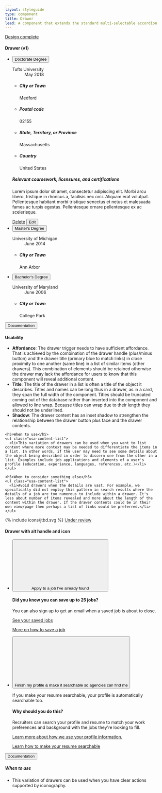 ```yaml
---
layout: styleguide
type: component
title: Drawer
lead: A component that extends the standard multi-selectable accordion with distinct visual styling to handle a drawer face and larger, more complex drawer contents.
---
```


<a href="{{ site.baseurl }}/getting-started/#maturity" class="usa-label maturity design_complete">
  Design complete
</a>

<h4 class="usa-heading-alt" id="drawer-v1">Drawer (v1)</h4>
<div class="preview compact" id="code-1">
  <ul class="usa-accordion-bordered usajobs-drawers" aria-multiselectable="true">
    <li class="usajobs-drawer">
      <button class="usa-accordion-button usajobs-drawer-button" aria-expanded="true" aria-controls="b-a1">
        Doctorate Degree
      </button>
      <dl class="usajobs-drawer-face">
        <dt>Tufts University</dt>
        <dd>May 2018</dd>
      </dl>
      <div id="b-a1" class="usa-accordion-content usajobs-drawer-content">
        <div class="usajobs-grid">
          <div class="usajobs-width-one-half">
            <ul class="usajobs-drawer-content__list">
              <li class="usajobs-drawer-content__item">
                <h5 class="usajobs-drawer-content__item-label">
                  City or Town
                </h5>
                <p>
                  Medford
                </p>
              </li>
              <li class="usajobs-drawer-content__item">
                <h5 class="usajobs-drawer-content__item-label">
                  Postal code
                </h5>
                <p>
                  02155
                </p>
              </li>
            </ul>
          </div>
          <div class="usajobs-width-one-half">
            <ul class="usajobs-drawer-content__list">
              <li class="usajobs-drawer-content__item">
                <h5 class="usajobs-drawer-content__item-label">
                  State, Territory, or Province
                </h5>
                <p>
                  Massachusetts
                </p>
              </li>
              <li class="usajobs-drawer-content__item">
                <h5 class="usajobs-drawer-content__item-label">
                  Country
                </h5>
                <p>
                  United States
                </p>
              </li>
            </ul>
          </div>
        </div>
        <div class="usajobs-grid">
          <div class="usajobs-width-one-whole">
            <h5 class="usajobs-drawer-content__item-label">
              Relevant coursework, licensures, and certifications
            </h5>
            <p class="usajobs-drawer-content__item-content">
              Lorem ipsum dolor sit amet, consectetur adipiscing elit. Morbi arcu libero, tristique in rhoncus a, facilisis nec orci. Aliquam erat volutpat. Pellentesque habitant morbi tristique senectus et netus et malesuada fames ac turpis egestas. Pellentesque ornare pellentesque ex ac scelerisque.
            </p>
          </div>
        </div>
        <div class="usajobs-button-bar--split">
          <div class="usajobs-button-bar__body">
            <a id="btn-delete" class="usajobs-button-bar__delete" href="#open-modal">Delete</a>
            <button id="btn-edit-education" class="usa-button usajobs-button-bar__edit">Edit</button>
          </div>
        </div>
      </div>
    </li>
    <li class="usajobs-drawer">
      <button class="usa-accordion-button usajobs-drawer-button" aria-expanded="false" aria-controls="b-a2">
        Master's Degree
      </button>
      <dl class="usajobs-drawer-face">
        <dt>University of Michigan</dt>
        <dd>June 2014</dd>
      </dl>
      <div id="b-a2" class="usa-accordion-content usajobs-drawer-content">
        <ul class="usajobs-drawer-content__list">
          <li class="usajobs-drawer-content__item">
            <h5 class="usajobs-drawer-content__item-label">
              City or Town
            </h5>
            <p>
              Ann Arbor
            </p>
          </li>
        </ul>
      </div>
    </li>
    <li class="usajobs-drawer">
      <button class="usa-accordion-button usajobs-drawer-button" aria-expanded="false" aria-controls="b-a3">
        Bachelor's Degree
      </button>
      <dl class="usajobs-drawer-face">
        <dt>University of Maryland</dt>
        <dd>June 2006</dd>
      </dl>
      <div id="b-a3" class="usa-accordion-content usajobs-drawer-content">
        <ul class="usajobs-drawer-content__list">
          <li class="usajobs-drawer-content__item">
            <h5 class="usajobs-drawer-content__item-label">
              City or Town
            </h5>
            <p>
              College Park
            </p>
          </li>
        </ul>
      </div>
    </li>
  </ul>
</div>

<div class="usa-accordion-bordered usa-accordion-docs">
  <button class="usa-button-unstyled usa-accordion-button"
      aria-expanded="true" aria-controls="doc-1">
    Documentation
  </button>
  <div id="doc-1" aria-hidden="false" class="usa-accordion-content">
    <h4 class="usa-heading">Usability</h4>
    <ul class="usa-content-list">
      <li><strong>Affordance</strong>: The drawer trigger needs to have sufficient affordance. That is achieved by the combination of the drawer handle (plus/minus button) and the drawer title (primary blue to match links) in close proximity to one another (same line) in a list of similar items (other drawers). This combination of elements should be retained otherwise the drawer may lack the affordance for users to know that this component will reveal additional content.</li>
      <li><strong>Title</strong>: The title of the drawer in a list is often a title of the object it describes. Titles and names can be long thus in a drawer, as in a card, they span the full width of the component. Titles should be truncated coming out of the database rather than inserted into the component and allowed to line wrap. Because titles can wrap due to their length they should not be underlined.</li>
      <li><strong>Shadow</strong>: The drawer content has an inset shadow to strengthen the relationship between the drawer button plus face and the drawer contents.</li>
    </ul>

    <h5>When to use</h5>
    <ul class="usa-content-list">
      <li>This variation of drawers can be used when you want to list content where more context may be needed to differentiate the items in a list. In other words, if the user may need to see some details about the object being described in order to discern one from the other in a list. Examples include job applications and elements of a user's profile (education, experience, languages, references, etc.)</li>
    </ul>

    <h5>When to consider something else</h5>
    <ul class="usa-content-list">
      <li>Avoid drawers when the details are vast. For example, we specifically did not employ this pattern in search results where the details of a job are too numerous to include within a drawer. It's less about number of items revealed and more about the length of the content within the drawer. If the drawer contents could be in their own view/page then perhaps a list of links would be preferred.</li>
    </ul>
  </div>
</div>

{% include icons/jtbd.svg %}
<a href="{{ site.baseurl }}/getting-started/#maturity" class="usa-label maturity under_review">
  Under review
</a>
<h4 class="usa-heading-alt" id="drawer-with-icon">Drawer with alt handle and icon</h4>
<div class="preview compact" id="code-2">
  <ul class="usa-accordion usajobs-drawers">
    <li class="usajobs-drawer">
      <button class="usa-accordion-button usajobs-drawer-button usajobs-drawer-button--with-icon usajobs-drawer-button--alt-handle has-no-face" aria-expanded="true" aria-controls="apply">
        <div class="usajobs-drawer-button--with-icon__figure">
          <svg class="usajobs-icon">
            <use xlink:href="#apply-to-a-job-ive-already-found"></use>
          </svg>
        </div>
        <div class="usajobs-drawer-button--with-icon__button-text">
          Apply to a job I've already found
        </div>
      </button>
      <div id="apply" class="usa-accordion-content usajobs-drawer-content">
        <h4>Did you know you can save up to 25 jobs?</h4>
        <p>
          You can also sign up to get an email when a saved job is about to close.
        </p>
        <p>
          <a href="https://www.usajobs.gov/Applicant/ProfileDashboard/Home/?c=saved-job" class="usa-button">
            See your saved jobs
          </a>
        </p>
        <p>
          <a href="https://www.usajobs.gov/Help/how-to/job-announcement/save/">
            More on how to save a job
          </a>
        </p>
      </div>
    </li>
    <li class="usajobs-drawer">
      <button class="usa-accordion-button usajobs-drawer-button usajobs-drawer-button--with-icon usajobs-drawer-button--alt-handle has-no-face" aria-expanded="false" aria-controls="finish">
        <div class="usajobs-drawer-button--with-icon__figure">
          <svg class="usajobs-icon">
            <use xlink:href="#profile"></use>
          </svg>
        </div>
        <div class="usajobs-drawer-button--with-icon__button-text">
          Finish my profile &amp; make it searchable so agencies can find me
        </div>
      </button>
      <div id="finish" class="usa-accordion-content usajobs-drawer-content">
        <p>
          If you make your resume searchable, your profile is automatically searchable too.
        </p>
        <h4>Why should you do this?</h4>
        <p>
          Recruiters can search your profile and resume to match your work preferences and background with the jobs they're looking to fill.
        </p>
        <p>
          <a href="https://www.usajobs.gov/Help/faq/search/profile/">
            Learn more about how we use your profile information.
          </a>
        </p>
        <p>
          <a href="https://www.usajobs.gov/Help/how-to/account/documents/resume/searchable/">
            Learn how to make your resume searchable
          </a>
        </p>
      </div>
    </li>
  </ul>
</div>

<div class="usa-accordion-bordered usa-accordion-docs">
  <button class="usa-button-unstyled usa-accordion-button"
      aria-expanded="true" aria-controls="doc-2">
    Documentation
  </button>
  <div id="doc-2" aria-hidden="false" class="usa-accordion-content">
    <h5>When to use</h5>
    <ul class="usa-content-list">
      <li>This variation of drawers can be used when you have clear actions supported by iconography.</li>
    </ul>
  </div>
</div>
